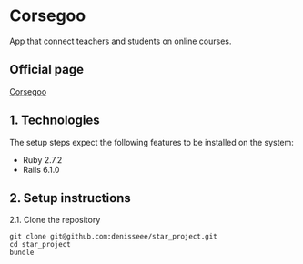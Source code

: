 # Corsegoo

App that connect teachers and students on online courses. 

## Official page

[Corsegoo](https://corsegoo.herokuapp.com/)

## 1. Technologies
The setup steps expect the following features to be installed on the system:

* Ruby 2.7.2
* Rails 6.1.0

## 2. Setup instructions

2.1. Clone the repository

```console
git clone git@github.com:denisseee/star_project.git
cd star_project
bundle
```